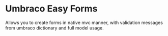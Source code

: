 Umbraco Easy Forms
==================

Allows you to create forms in native mvc manner, with validation messages from umbraco dictionary and full model usage.
